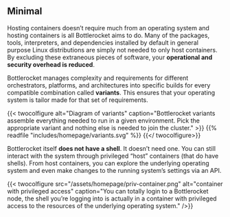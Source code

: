 ## Minimal

Hosting containers doesn’t require much from an operating system and hosting containers is all Bottlerocket aims to do.
Many of the packages, tools, interpreters, and dependencies installed by default in general purpose Linux distributions are simply not needed to only host containers.
By excluding these extraneous pieces of software, your **operational and security overhead is reduced**.

Bottlerocket manages complexity and requirements for different orchestrators, platforms, and architectures into specific builds for every compatible combination called **variants**.
This ensures that your operating system is tailor made for that set of requirements.

{{< twocolfigure  alt="Diagram of variants"  caption="Bottlerocket variants assemble everything needed to run in a given environment. Pick the appropriate variant and nothing else is needed to join the cluster." >}}
    {{% readfile "includes/homepage/variants.svg" %}}
{{</ twocolfigure>}}


Bottlerocket itself **does not have a shell**.
It doesn’t need one.
You can still interact with the system through privileged “host” containers (that do have shells).
From host containers, you can explore the underlying operating system and even make changes to the running system’s settings via an API.

{{< twocolfigure src="/assets/homepage/priv-container.png" alt="container with privileged access"  caption="You can totally login to a Bottlerocket node, the shell you’re logging into is actually in a container with privileged access to the resources of the underlying operating system." />}}
